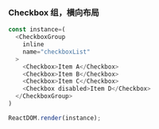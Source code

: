 ### Checkbox 组，横向布局

<!--start-code-->
```js
const instance=(
  <CheckboxGroup
    inline
    name="checkboxList"
  >
    <Checkbox>Item A</Checkbox>
    <Checkbox>Item B</Checkbox>
    <Checkbox>Item C</Checkbox>
    <Checkbox disabled>Item D</Checkbox>
  </CheckboxGroup>
)

ReactDOM.render(instance);
```
<!--end-code-->